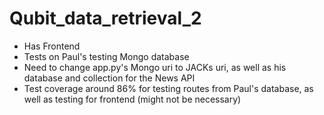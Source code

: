 # Qubit_data_retrieval_2

- Has Frontend
- Tests on Paul's testing Mongo database
- Need to change app.py's Mongo uri to JACKs uri, as well as his database and collection for the News API
- Test coverage around 86% for testing routes from Paul's database, as well as testing for frontend (might not be necessary)

